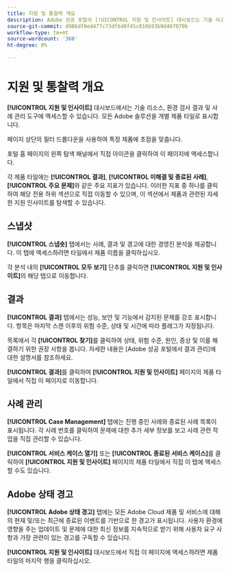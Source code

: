 ```yaml
---
title: 지원 및 통찰력 개요
description: Adobe 성공 포털의 [!UICONTROL 지원 및 인사이트] 대시보드는 기술 리소스, 환경 검사 결과 및 사례 관리 도구에 대한 액세스를 제공합니다.
source-git-commit: d986df0ed477c73df6d8f45c016b93b9d467070b
workflow-type: tm+mt
source-wordcount: '368'
ht-degree: 0%

---
```



# 지원 및 통찰력 개요

**[!UICONTROL 지원 및 인사이트]** 대시보드에서는 기술 리소스, 환경 검사 결과 및 사례 관리 도구에 액세스할 수 있습니다. 모든 Adobe 솔루션을 개별 제품 타일로 표시합니다.

페이지 상단의 필터 드롭다운을 사용하여 특정 제품에 초점을 맞춥니다.

포털 홈 페이지의 왼쪽 탐색 패널에서 직접 아이콘을 클릭하여 이 페이지에 액세스합니다.

각 제품 타일에는 **[!UICONTROL 결과]**, **[!UICONTROL 미해결 및 종료된 사례]**, **[!UICONTROL 주요 문제]**&#x200B;와 같은 주요 지표가 있습니다. 이러한 지표 중 하나를 클릭하여 해당 전용 하위 섹션으로 직접 이동할 수 있으며, 이 섹션에서 제품과 관련된 자세한 지원 인사이트를 탐색할 수 있습니다.

## 스냅샷

**[!UICONTROL 스냅숏]** 탭에서는 사례, 결과 및 경고에 대한 경영진 분석을 제공합니다. 이 탭에 액세스하려면 타일에서 제품 이름을 클릭하십시오.

각 분석 내의 **[!UICONTROL 모두 보기]** 단추를 클릭하면 **[!UICONTROL 지원 및 인사이트]**&#x200B;의 해당 탭으로 이동합니다.

## 결과

**[!UICONTROL 결과]** 탭에서는 성능, 보안 및 기능에서 감지된 문제를 강조 표시합니다. 항목은 마지막 스캔 이후의 위험 수준, 상태 및 시간에 따라 플래그가 지정됩니다.

목록에서 각 **[!UICONTROL 찾기]**&#x200B;를 클릭하여 상태, 위험 수준, 원인, 증상 및 이를 해결하기 위한 권장 사항을 봅니다. 자세한 내용은 [Adobe 성공 포털에서 결과 관리]에 대한 설명서를 참조하세요.

**[!UICONTROL 결과]**&#x200B;를 클릭하여 **[!UICONTROL 지원 및 인사이트]** 페이지의 제품 타일에서 직접 이 페이지로 이동합니다.

## 사례 관리

**[!UICONTROL Case Management]** 탭에는 진행 중인 사례와 종료된 사례 목록이 표시됩니다. 각 사례 번호를 클릭하여 문제에 대한 추가 세부 정보를 보고 사례 관련 작업을 직접 관리할 수 있습니다.

**[!UICONTROL 서비스 케이스 열기]** 또는 **[!UICONTROL 종료된 서비스 케이스]**&#x200B;를 클릭하여 **[!UICONTROL 지원 및 인사이트]** 페이지의 제품 타일에서 직접 이 탭에 액세스할 수도 있습니다.

## Adobe 상태 경고

**[!UICONTROL Adobe 상태 경고]** 탭에는 모든 Adobe Cloud 제품 및 서비스에 대해 의 현재 및/또는 최근에 종료된 이벤트를 기반으로 한 경고가 표시됩니다. 사용자 환경에 영향을 주는 업데이트 및 문제에 대한 최신 정보를 지속적으로 받기 위해 사용자 요구 사항과 가장 관련이 있는 경고를 구독할 수 있습니다.

**[!UICONTROL 지원 및 인사이트]** 대시보드에서 직접 이 페이지에 액세스하려면 제품 타일의 마지막 행을 클릭하십시오.
